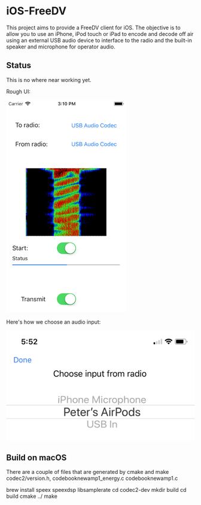 # iOS-FreeDV
This project aims to provide a FreeDV client for iOS.
The objective is to allow you to use an iPhone, iPod touch or iPad to encode and decode off air
using an external USB audio device to interface to the radio and the built-in
speaker and microphone for operator audio.

## Status
This is no where near working yet.

Rough UI:

![Screen shot](screenshot.png)

Here's how we choose an audio input:

![Choose](audio_input_choice.png)

## Build on macOS

There are a couple of files that are generated by cmake and make
codec2/version.h, codebooknewamp1_energy.c codebooknewamp1.c

brew install speex speexdsp libsamplerate
cd codec2-dev
mkdir build
cd build
cmake ../
make
